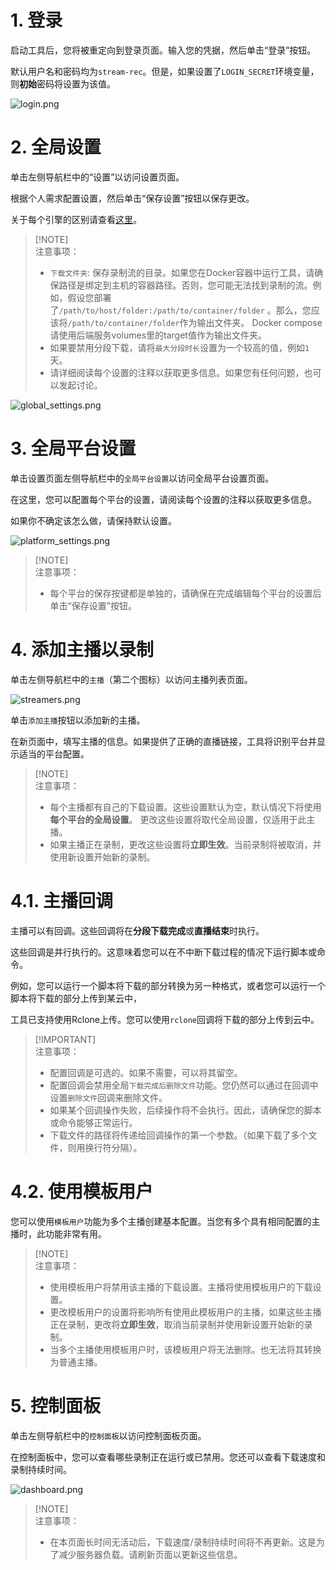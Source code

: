 # 1. 登录

启动工具后，您将被重定向到登录页面。输入您的凭据，然后单击“登录”按钮。

默认用户名和密码均为`stream-rec`。但是，如果设置了`LOGIN_SECRET`环境变量，则**初始**密码将设置为该值。

![login.png](https://github.com/stream-rec/stream-rec-frontend/blob/master/docs/zh/login.png)

# 2. 全局设置

单击左侧导航栏中的“设置”以访问设置页面。

根据个人需求配置设置，然后单击“保存设置”按钮以保存更改。

关于每个引擎的区别请查看[这里](./Engines_zh.md)。

> [!NOTE]\
> 注意事项：
> - `下载文件夹`:
    保存录制流的目录。如果您在Docker容器中运行工具，请确保路径是绑定到主机的容器路径。否则，您可能无法找到录制的流。例如，假设您部署了`/path/to/host/folder:/path/to/container/folder`
    。那么，您应该将`/path/to/container/folder`作为输出文件夹。 Docker compose 请使用后端服务volumes里的target值作为输出文件夹。
> - 如果要禁用分段下载，请将`最大分段时长`设置为一个较高的值，例如`1` 天。
> - 请详细阅读每个设置的注释以获取更多信息。如果您有任何问题，也可以发起讨论。

![global_settings.png](https://github.com/stream-rec/stream-rec-frontend/blob/master/docs/zh/settings.png)


# 3. 全局平台设置

单击设置页面左侧导航栏中的`全局平台设置`以访问全局平台设置页面。

在这里，您可以配置每个平台的设置，请阅读每个设置的注释以获取更多信息。

如果你不确定该怎么做，请保持默认设置。

![platform_settings.png](https://github.com/stream-rec/stream-rec-frontend/blob/master/docs/zh/platform_settings.png)

> [!NOTE]\
> 注意事项：
> - 每个平台的保存按键都是单独的，请确保在完成编辑每个平台的设置后单击“保存设置”按钮。

# 4. 添加主播以录制

单击左侧导航栏中的`主播`（第二个图标）以访问主播列表页面。

![streamers.png](https://github.com/stream-rec/stream-rec-frontend/blob/master/docs/zh/streamers.png)

单击`添加主播`按钮以添加新的主播。

在新页面中，填写主播的信息。如果提供了正确的直播链接，工具将识别平台并显示适当的平台配置。

> [!NOTE]\
> 注意事项：
> - 每个主播都有自己的下载设置。这些设置默认为空，默认情况下将使用**每个平台的全局设置**。
    更改这些设置将取代全局设置，仅适用于此主播。
> - 如果主播正在录制，更改这些设置将**立即生效**。当前录制将被取消，并使用新设置开始新的录制。

# 4.1. 主播回调

主播可以有回调。这些回调将在**分段下载完成**或**直播结束**时执行。

这些回调是并行执行的。这意味着您可以在不中断下载过程的情况下运行脚本或命令。

例如，您可以运行一个脚本将下载的部分转换为另一种格式，或者您可以运行一个脚本将下载的部分上传到某云中，

工具已支持使用Rclone上传。您可以使用`rclone`回调将下载的部分上传到云中。

> [!IMPORTANT]\
> 注意事项：
> - 配置回调是可选的。如果不需要，可以将其留空。
> - 配置回调会禁用全局`下载完成后删除文件`功能。您仍然可以通过在回调中设置`删除文件`回调来删除文件。
> - 如果某个回调操作失败，后续操作将不会执行。因此，请确保您的脚本或命令能够正常运行。
> - 下载文件的路径将传递给回调操作的第一个参数。（如果下载了多个文件，则用换行符分隔）。

# 4.2. 使用模板用户

您可以使用`模板用户`功能为多个主播创建基本配置。当您有多个具有相同配置的主播时，此功能非常有用。

> [!NOTE]\
> 注意事项：
> - 使用模板用户将禁用该主播的下载设置。主播将使用模板用户的下载设置。
> - 更改模板用户的设置将影响所有使用此模板用户的主播，如果这些主播正在录制，更改将**立即生效**，取消当前录制并使用新设置开始新的录制。
> - 当多个主播使用模板用户时，该模板用户将无法删除。也无法将其转换为普通主播。

# 5. 控制面板

单击左侧导航栏中的`控制面板`以访问控制面板页面。

在控制面板中，您可以查看哪些录制正在运行或已禁用。您还可以查看下载速度和录制持续时间。

![dashboard.png](https://github.com/stream-rec/stream-rec-frontend/blob/master/docs/zh/dashboard.png)

> [!NOTE]\
> 注意事项：
> - 在本页面长时间无活动后，下载速度/录制持续时间将不再更新。这是为了减少服务器负载。请刷新页面以更新这些信息。